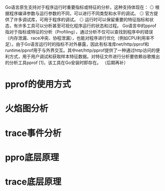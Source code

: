 Go语言原生支持对于程序运行时重要指标或特征的分析，这种支持体现在：
◎ 根据程序编译参数与运行参数的不同，可以进行不同类型和水平的调试。
◎ 官方提供了许多调试库，可用于程序的调试。
◎ 运行时可以保留重要的特征指标和状态，有许多工具可以分析甚至可视化程序运行的状态和过程。
Go语言中的pprof指对于指标或特征的分析（Profiling），通过分析不仅可以查找到程序中的错误（内存泄漏、race冲突、协程泄漏），也能对程序进行优化（例如CPU利用率不足）。由于Go语言运行时的指标不对外暴露，因此有标准库net/http/pprof和runtime/pprof用于与外界交互。其中net/http/pprof提供了一种通过http访问的便利方式，用于用户调试和获取样本特征数据。对特征文件进行分析要依赖谷歌推出的分析工具pprof [1]，该工具在Go安装时即存在。
（后期再补）

# pprof的使用方式

# 火焰图分析

# trace事件分析

# ppro底层原理

# trace底层原理